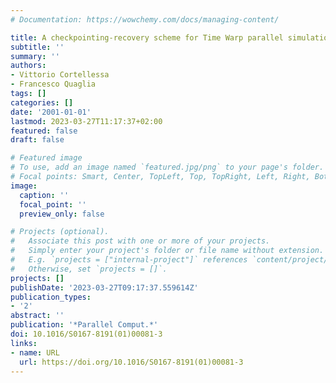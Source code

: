 ```yaml
---
# Documentation: https://wowchemy.com/docs/managing-content/

title: A checkpointing-recovery scheme for Time Warp parallel simulation
subtitle: ''
summary: ''
authors:
- Vittorio Cortellessa
- Francesco Quaglia
tags: []
categories: []
date: '2001-01-01'
lastmod: 2023-03-27T11:17:37+02:00
featured: false
draft: false

# Featured image
# To use, add an image named `featured.jpg/png` to your page's folder.
# Focal points: Smart, Center, TopLeft, Top, TopRight, Left, Right, BottomLeft, Bottom, BottomRight.
image:
  caption: ''
  focal_point: ''
  preview_only: false

# Projects (optional).
#   Associate this post with one or more of your projects.
#   Simply enter your project's folder or file name without extension.
#   E.g. `projects = ["internal-project"]` references `content/project/deep-learning/index.md`.
#   Otherwise, set `projects = []`.
projects: []
publishDate: '2023-03-27T09:17:37.559614Z'
publication_types:
- '2'
abstract: ''
publication: '*Parallel Comput.*'
doi: 10.1016/S0167-8191(01)00081-3
links:
- name: URL
  url: https://doi.org/10.1016/S0167-8191(01)00081-3
---
```

